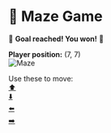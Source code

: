 # 🧩 Maze Game  
🏁 **Goal reached! You won!** 🏁

**Player position:** (7, 7)  
![Maze](https://recognize-instructor-criteria-other.trycloudflare.com/images/pos_7_7.png?t=1760503488601)

Use these to move:  
[⬆️](https://recognize-instructor-criteria-other.trycloudflare.com/move/7_7_w)  
[⬇️](https://recognize-instructor-criteria-other.trycloudflare.com/move/7_7_s)  
[⬅️](https://recognize-instructor-criteria-other.trycloudflare.com/move/7_7_a)  
[➡️](https://recognize-instructor-criteria-other.trycloudflare.com/move/7_7_d)
